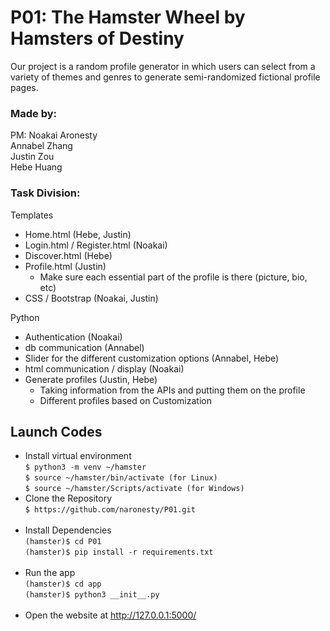 # P01: The Hamster Wheel by Hamsters of Destiny

Our project is a random profile generator in which users can select from a variety of themes and genres to generate semi-randomized fictional profile pages.

### Made by:
PM: Noakai Aronesty  
Annabel Zhang  
Justin Zou  
Hebe Huang  

### Task Division:
Templates
- Home.html (Hebe, Justin)
- Login.html / Register.html (Noakai)
- Discover.html (Hebe)
- Profile.html (Justin)
  - Make sure each essential part of the profile is there (picture, bio, etc)
- CSS / Bootstrap (Noakai, Justin)  

Python
- Authentication (Noakai)
- db communication (Annabel)
- Slider for the different customization options (Annabel, Hebe)
- html communication / display (Noakai)
- Generate profiles (Justin, Hebe)
  - Taking information from the APIs and putting them on the profile
  - Different profiles based on Customization
  
  
  
  
## Launch Codes
- Install virtual environment <br>
```$ python3 -m venv ~/hamster``` <br>
```$ source ~/hamster/bin/activate (for Linux)``` <br>
```$ source ~/hamster/Scripts/activate (for Windows)``` <br>
- Clone the Repository <br>
```$ https://github.com/naronesty/P01.git ``` <br><br>
- Install Dependencies <br>
```(hamster)$ cd P01 ``` <br>
```(hamster)$ pip install -r requirements.txt``` <br><br> 
- Run the app <br>
```(hamster)$ cd app``` <br>
```(hamster)$ python3 __init__.py``` <br><br>
- Open the website at http://127.0.0.1:5000/
